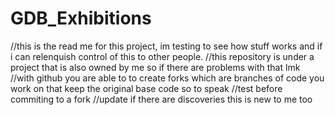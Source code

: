 # GDB_Exhibitions
//this is the read me for this project, im testing to see how stuff works and if i can relenquish control of this to other people.
//this repository is under a project that is also owned by me so if there are problems with that lmk
//with github you are able to to create forks which are branches of code you work on that keep the original base code so to speak
//test before commiting to a fork
//update if there are discoveries this is new to me too

